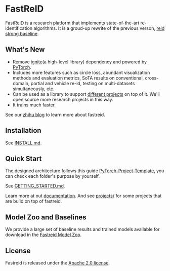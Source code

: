 # FastReID

FastReID is a research platform that implements state-of-the-art re-identification algorithms. It is a groud-up rewrite of the previous verson, [reid strong baseline](https://github.com/michuanhaohao/reid-strong-baseline).

## What's New

- Remove [ignite](https://github.com/pytorch/ignite)(a high-level library) dependency and powered by [PyTorch](https://pytorch.org/).
- Includes more features such as circle loss, abundant visualization methods and evaluation metrics, SoTA results on conventional, cross-domain, partial and vehicle re-id, testing on multi-datasets simultaneously, etc.
- Can be used as a library to support [different projects](https://github.com/JDAI-CV/fast-reid/tree/master/projects) on top of it. We'll open source more research projects in this way.
- It trains much faster.

See our [zhihu blog]() to learn more about fastreid.

## Installation

See [INSTALL.md](https://github.com/JDAI-CV/fast-reid/blob/master/INSTALL.md).

## Quick Start

The designed architecture follows this guide [PyTorch-Project-Template](https://github.com/L1aoXingyu/PyTorch-Project-Template), you can check each folder's purpose by yourself.

See [GETTING_STARTED.md](https://github.com/JDAI-CV/fast-reid/blob/master/GETTING_STARTED.md).

Learn more at out [documentation](). And see [projects/](https://github.com/JDAI-CV/fast-reid/tree/master/projects) for some projects that are build on top of fastreid.

## Model Zoo and Baselines

We provide a large set of baseline results and trained models available for download in the [Fastreid Model Zoo](https://github.com/JDAI-CV/fast-reid/blob/master/MODEL_ZOO.md).

## License

Fastreid is released under the [Apache 2.0 license](https://github.com/JDAI-CV/fast-reid/blob/master/LICENSE).
